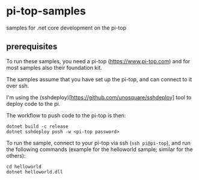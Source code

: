 # pi-top-samples
samples for .net core development on the pi-top

## prerequisites
To run these samples, you need a pi-top (https://www.pi-top.com) and for most  samples also their foundation kit.

The samples assume that you have set up the pi-top, and can connect to it over ssh.

I'm using the (sshdeploy)[https://github.com/unosquare/sshdeploy] tool to deploy code to the pi. 

The workflow to push code to the pi-top is then:

```
dotnet build -c release
dotnet sshdeploy push -w <pi-top password>
```

To run the sample, connect to your pi-top via ssh (`ssh pi@pi-top`), and run the following commands (example for the helloworld sample; similar for the others):

```
cd helloworld
dotnet helloworld.dll
```

